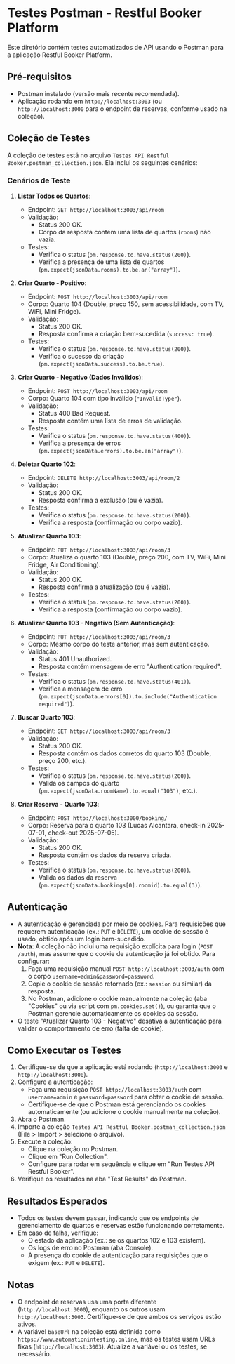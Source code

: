 # Testes Postman - Restful Booker Platform

Este diretório contém testes automatizados de API usando o Postman para a aplicação Restful Booker Platform.

## Pré-requisitos
- Postman instalado (versão mais recente recomendada).
- Aplicação rodando em `http://localhost:3003` (ou `http://localhost:3000` para o endpoint de reservas, conforme usado na coleção).

## Coleção de Testes
A coleção de testes está no arquivo `Testes API Restful Booker.postman_collection.json`. Ela inclui os seguintes cenários:

### Cenários de Teste
1. **Listar Todos os Quartos**:
   - Endpoint: `GET http://localhost:3003/api/room`
   - Validação:
     - Status 200 OK.
     - Corpo da resposta contém uma lista de quartos (`rooms`) não vazia.
   - Testes:
     - Verifica o status (`pm.response.to.have.status(200)`).
     - Verifica a presença de uma lista de quartos (`pm.expect(jsonData.rooms).to.be.an("array")`).

2. **Criar Quarto - Positivo**:
   - Endpoint: `POST http://localhost:3003/api/room`
   - Corpo: Quarto 104 (Double, preço 150, sem acessibilidade, com TV, WiFi, Mini Fridge).
   - Validação:
     - Status 200 OK.
     - Resposta confirma a criação bem-sucedida (`success: true`).
   - Testes:
     - Verifica o status (`pm.response.to.have.status(200)`).
     - Verifica o sucesso da criação (`pm.expect(jsonData.success).to.be.true`).

3. **Criar Quarto - Negativo (Dados Inválidos)**:
   - Endpoint: `POST http://localhost:3003/api/room`
   - Corpo: Quarto 104 com tipo inválido (`"InvalidType"`).
   - Validação:
     - Status 400 Bad Request.
     - Resposta contém uma lista de erros de validação.
   - Testes:
     - Verifica o status (`pm.response.to.have.status(400)`).
     - Verifica a presença de erros (`pm.expect(jsonData.errors).to.be.an("array")`).

4. **Deletar Quarto 102**:
   - Endpoint: `DELETE http://localhost:3003/api/room/2`
   - Validação:
     - Status 200 OK.
     - Resposta confirma a exclusão (ou é vazia).
   - Testes:
     - Verifica o status (`pm.response.to.have.status(200)`).
     - Verifica a resposta (confirmação ou corpo vazio).

5. **Atualizar Quarto 103**:
   - Endpoint: `PUT http://localhost:3003/api/room/3`
   - Corpo: Atualiza o quarto 103 (Double, preço 200, com TV, WiFi, Mini Fridge, Air Conditioning).
   - Validação:
     - Status 200 OK.
     - Resposta confirma a atualização (ou é vazia).
   - Testes:
     - Verifica o status (`pm.response.to.have.status(200)`).
     - Verifica a resposta (confirmação ou corpo vazio).

6. **Atualizar Quarto 103 - Negativo (Sem Autenticação)**:
   - Endpoint: `PUT http://localhost:3003/api/room/3`
   - Corpo: Mesmo corpo do teste anterior, mas sem autenticação.
   - Validação:
     - Status 401 Unauthorized.
     - Resposta contém mensagem de erro "Authentication required".
   - Testes:
     - Verifica o status (`pm.response.to.have.status(401)`).
     - Verifica a mensagem de erro (`pm.expect(jsonData.errors[0]).to.include("Authentication required")`).

7. **Buscar Quarto 103**:
   - Endpoint: `GET http://localhost:3003/api/room/3`
   - Validação:
     - Status 200 OK.
     - Resposta contém os dados corretos do quarto 103 (Double, preço 200, etc.).
   - Testes:
     - Verifica o status (`pm.response.to.have.status(200)`).
     - Valida os campos do quarto (`pm.expect(jsonData.roomName).to.equal("103")`, etc.).

8. **Criar Reserva - Quarto 103**:
   - Endpoint: `POST http://localhost:3000/booking/`
   - Corpo: Reserva para o quarto 103 (Lucas Alcantara, check-in 2025-07-01, check-out 2025-07-05).
   - Validação:
     - Status 200 OK.
     - Resposta contém os dados da reserva criada.
   - Testes:
     - Verifica o status (`pm.response.to.have.status(200)`).
     - Valida os dados da reserva (`pm.expect(jsonData.bookings[0].roomid).to.equal(3)`).

## Autenticação
- A autenticação é gerenciada por meio de cookies. Para requisições que requerem autenticação (ex.: `PUT` e `DELETE`), um cookie de sessão é usado, obtido após um login bem-sucedido.
- **Nota**: A coleção não inclui uma requisição explícita para login (`POST /auth`), mas assume que o cookie de autenticação já foi obtido. Para configurar:
  1. Faça uma requisição manual `POST http://localhost:3003/auth` com o corpo `username=admin&password=password`.
  2. Copie o cookie de sessão retornado (ex.: `session` ou similar) da resposta.
  3. No Postman, adicione o cookie manualmente na coleção (aba "Cookies" ou via script com `pm.cookies.set()`), ou garanta que o Postman gerencie automaticamente os cookies da sessão.
- O teste "Atualizar Quarto 103 - Negativo" desativa a autenticação para validar o comportamento de erro (falta de cookie).

## Como Executar os Testes
1. Certifique-se de que a aplicação está rodando (`http://localhost:3003` e `http://localhost:3000`).
2. Configure a autenticação:
   - Faça uma requisição `POST http://localhost:3003/auth` com `username=admin` e `password=password` para obter o cookie de sessão.
   - Certifique-se de que o Postman está gerenciando os cookies automaticamente (ou adicione o cookie manualmente na coleção).
3. Abra o Postman.
4. Importe a coleção `Testes API Restful Booker.postman_collection.json` (File > Import > selecione o arquivo).
5. Execute a coleção:
   - Clique na coleção no Postman.
   - Clique em "Run Collection".
   - Configure para rodar em sequência e clique em "Run Testes API Restful Booker".
6. Verifique os resultados na aba "Test Results" do Postman.

## Resultados Esperados
- Todos os testes devem passar, indicando que os endpoints de gerenciamento de quartos e reservas estão funcionando corretamente.
- Em caso de falha, verifique:
  - O estado da aplicação (ex.: se os quartos 102 e 103 existem).
  - Os logs de erro no Postman (aba Console).
  - A presença do cookie de autenticação para requisições que o exigem (ex.: `PUT` e `DELETE`).

## Notas
- O endpoint de reservas usa uma porta diferente (`http://localhost:3000`), enquanto os outros usam `http://localhost:3003`. Certifique-se de que ambos os serviços estão ativos.
- A variável `baseUrl` na coleção está definida como `https://www.automationintesting.online`, mas os testes usam URLs fixas (`http://localhost:3003`). Atualize a variável ou os testes, se necessário.